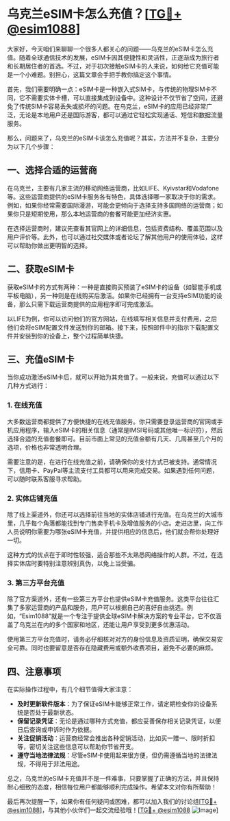 # 乌克兰eSIM卡怎么充值？[[TG💪+ @esim1088](https://t.me/s/esim1088)]

大家好，今天咱们来聊聊一个很多人都关心的问题——乌克兰的eSIM卡怎么充值。随着全球通信技术的发展，eSIM卡因其便捷性和灵活性，正逐渐成为旅行者和长期居住者的首选。不过，对于初次接触eSIM卡的人来说，如何给它充值可能是一个小难题。别担心，这篇文章会手把手教你搞定这个事情。

首先，我们需要明确一点：eSIM卡是一种嵌入式SIM卡，与传统的物理SIM卡不同，它不需要实体卡槽，可以直接集成到设备中。这种设计不仅节省了空间，还避免了传统SIM卡容易丢失或损坏的问题。在乌克兰，eSIM卡的应用已经非常广泛，无论是本地用户还是国际游客，都可以通过它轻松实现通话、短信和数据流量服务。

那么，问题来了，乌克兰的eSIM卡该怎么充值呢？其实，方法并不复杂，主要分为以下几个步骤：

## 一、选择合适的运营商

在乌克兰，主要有几家主流的移动网络运营商，比如LIFE、Kyivstar和Vodafone等。这些运营商提供的eSIM卡服务各有特色，具体选择哪一家取决于你的需求。例如，如果你经常需要国际漫游，可能会更倾向于选择支持多国网络的运营商；如果你只是短期使用，那么本地运营商的套餐可能更加经济实惠。

在选择运营商时，建议先查看其官网上的详细信息，包括资费结构、覆盖范围以及用户评价等。此外，也可以通过社交媒体或者论坛了解其他用户的使用体验，这样可以帮助你做出更明智的选择。

## 二、获取eSIM卡

获取eSIM卡的方式有两种：一种是直接购买预装了eSIM卡的设备（如智能手机或平板电脑），另一种则是在线购买后激活。如果你已经拥有一台支持eSIM功能的设备，那么只需下载运营商提供的应用程序即可完成激活。

以LIFE为例，你可以访问他们的官方网站，在线填写相关信息并支付费用，之后他们会将eSIM配置文件发送到你的邮箱。接下来，按照邮件中的指示下载配置文件并安装到你的设备上，整个过程简单快捷。

## 三、充值eSIM卡

当你成功激活eSIM卡后，就可以开始为其充值了。一般来说，充值可以通过以下几种方式进行：

### 1. 在线充值

大多数运营商都提供了方便快捷的在线充值服务。你只需要登录运营商的官网或手机应用程序，输入eSIM卡的相关信息（通常是IMSI号码或其他唯一标识符），然后选择合适的充值套餐即可。目前市面上常见的充值金额有几天、几周甚至几个月的选项，价格也非常透明合理。

需要注意的是，在进行在线充值之前，请确保你的支付方式已被支持。通常情况下，信用卡、PayPal等主流支付工具都可以用来完成交易。如果遇到任何问题，可以随时联系客服寻求帮助。

### 2. 实体店铺充值

除了线上渠道外，你还可以选择前往当地的实体店铺进行充值。在乌克兰的大城市里，几乎每个角落都能找到专门售卖手机卡及增值服务的小店。走进店里，向工作人员说明你需要为哪张eSIM卡充值，并提供相应的信息后，他们就会帮你处理好一切。

这种方式的优点在于即时性较强，适合那些不太熟悉网络操作的人群。不过，在选择实体店时要特别注意辨别真伪，以免上当受骗。

### 3. 第三方平台充值

除了官方渠道外，还有一些第三方平台也提供eSIM卡充值服务。这类平台往往汇集了多家运营商的产品和服务，用户可以根据自己的喜好自由挑选。例如，“Esim1088”就是一个专注于提供全球eSIM卡解决方案的专业平台，它不仅涵盖了乌克兰在内的多个国家和地区，还能让用户享受到更多优惠活动。

使用第三方平台充值时，请务必仔细核对对方的身份信息及资质证明，确保交易安全可靠。同时也要留意是否存在隐藏费用或额外收费项目，避免不必要的麻烦。

## 四、注意事项

在实际操作过程中，有几个细节值得大家注意：

- **及时更新软件版本**：为了保证eSIM卡能够正常工作，请定期检查你的设备系统是否处于最新状态。
- **保留记录凭证**：无论是通过哪种方式充值，都应妥善保存相关记录凭证，以便日后查询或申诉时作为依据。
- **关注促销活动**：运营商经常会推出各种促销活动，比如买一赠一、限时折扣等，密切关注这些信息可以帮助你节省开支。
- **遵守当地法律法规**：尽管eSIM卡使用起来很方便，但仍需遵循当地的法律法规，不得用于非法用途。

总之，乌克兰的eSIM卡充值并不是一件难事，只要掌握了正确的方法，并且保持耐心细致的态度，相信每位用户都能够顺利完成操作。希望本文对你有所帮助！

最后再次提醒一下，如果你有任何疑问或困难，都可以加入我们的讨论组[[TG💪+ @esim1088](https://t.me/s/esim1088)]，与其他小伙伴们一起交流经验哦！[[TG💪+ @esim1088](https://t.me/s/esim1088) ![Image](https://i.postimg.cc/4NQfJmqS/Snipaste-2025-05-13-00-14-12.png)]